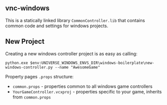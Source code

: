 vnc-windows
-----------
This is a statically linked library `CommonController.lib` that contains common code and settings for windows projects.

New Project
-----------------
Creating a new windows controller project is as easy as calling:
```
python.exe $env:UNIVERSE_WINDOWS_ENVS_DIR\windows-boilerplate\new-windows-controller.py --name "AwesomeGame"
```

Property pages `.props` structure:

* `common.props` - properties common to all windows game controllers
* `YourGameController.vcxproj` - properties specific to your game, inherits from `common.props`
